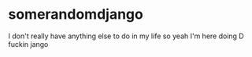 # somerandomdjango
I don't really have anything else to do in my life so yeah I'm here doing D fuckin jango
